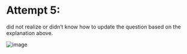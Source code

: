 # Attempt 5:

did not realize or didn’t know how to update the question based on the explanation above.

![image](https://user-images.githubusercontent.com/129967941/230108012-b456523c-e80c-474d-a91b-7ad868d22c38.png)
